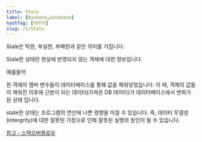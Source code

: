 ```yaml
---
title: Stale
label: [Backend,Database]
hashTag: [데이터]
slug: /S/Stale
---
```

Stale은 탁한, 부실한, 부패한과 같은 의미를 가집니다.

Stale한 상태란 현실에 반영되지 않는 객체에 대한 정보입니다.

예를들어

한 객체의 맴버 변수들이 데이터베이스를 통해 값을 채워넣었습니다. 이 때, 객체의 값들이 채워진 이후에 근본이 되는 데이터(가져온 DB 데이터)가 데이터베이스에서 변화가 된 상태 입니다.

state한 상태는 프로그램의 연산에 나쁜 영향을 미칠 수 있습니다. 즉, 데이터 무결성(intergrity)에 대한 잘못된 가정으로 인해 잘못된 실행의 원인이 될 수 있습니다.

<a href="https://stackoverflow.com/questions/1563319/what-is-stale-state">참고 - 스택오버플로우</a>
